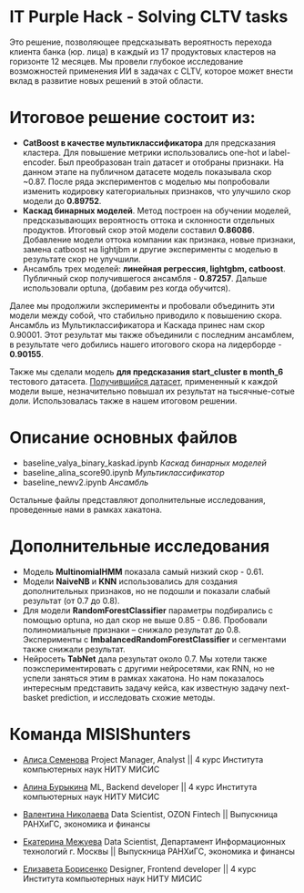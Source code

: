 # IT Purple Hack - Solving CLTV tasks

Это решение, позволяющее предсказывать вероятность перехода клиента банка (юр. лица) в каждый из 17 продуктовых кластеров на горизонте 12 месяцев. Мы провели глубокое исследование возможностей применения ИИ в задачах с CLTV, которое может внести вклад в развитие новых решений в этой области.

# Итоговое решение состоит из:
- **CatBoost в качестве мультиклассификатора** для предсказания кластера. Для повышение метрики использовались one-hot и label-encoder. Был преобразован train датасет и отобраны признаки. На данном этапе на публичном датасете модель показывала скор ~0.87. После ряда экспериментов с моделью мы попробовали изменить кодировку категориальных признаков, что улучшило скор модели до **0.89752**.
- **Каскад бинарных моделей**. Метод построен на обучении моделей, предсказывающих вероятность оттока и склонности отдельных продуктов. Итоговый скор этой модели составил **0.86086**. Добавление модели оттока компании как признака, новые признаки, замена catboost на lightjbm и другие эксперименты с моделью в результате скор не улучшили.
- Ансамбль трех моделей: **линейная регрессия, lightgbm, catboost**. Публичный скор получившегося ансамбля - **0.87257**. Дальше использовали optuna, (добавим рез когда обучится).

Далее мы продолжили эксперименты и пробовали объединить эти модели между собой, что стабильно приводило к повышению скора. Ансамбль из Мультиклассификатора и Каскада принес нам скор 0.90001. Этот результат мы также объединили с последним ансамблем, в результате чего добились нашего итогового скора на лидерборде - **0.90155**.

Также мы сделали модель **для предсказания start_cluster в month_6** тестового датасета. [Получившийся датасет](https://drive.google.com/file/d/1IduKs5XyuIBH9LH-WzFBFrRBktYQXSju/view?usp=sharing), примененный к каждой модели выше, незначительно повышал их результат на тысячные-сотые доли. Использовалась также в нашем итоговом решении.

# Описание основных файлов
- baseline_valya_binary_kaskad.ipynb *Каскад бинарных моделей*
- baseline_alina_score90.ipynb *Мультиклассификатор*
- baseline_newv2.ipynb *Ансамбль*

Остальные файлы представляют дополнительные исследования, проведенные нами в рамках хакатона.

# Дополнительные исследования
- Модель **MultinomialHMM** показала самый низкий скор - 0.61. 
- Модели **NaiveNB** и **KNN** использовались для создания дополнительных признаков, но не подошли и показали слабый результат (от 0.7 до 0.8). 
- Для модели **RandomForestClassifier** параметры подбирались с помощью optuna, но дал скор не выше 0.85 - 0.86. Пробовали полиномиальные признаки – снижало результат до 0.8. Эксперименты с **ImbalancedRandomForestClassifier** и сегментами также снижали результат. 
- Нейросеть **TabNet** дала результат около 0.7. Мы хотели также поэкспериментировать с другими нейросетями, как RNN, но не успели заняться этим в рамках хакатона. Но нам показалось интересным представить задачу кейса, как известную задачу next-basket prediction, и исследовать схожие методы.

# Команда MISIShunters
- [Алиса Семенова](https://t.me/NeAlyssa)
  Project Manager, Analyst || 4 курс Института компьютерных наук НИТУ МИСИС
  
- [Алина Бурыкина](https://t.me/BurykinaA)
  ML, Backend developer || 4 курс Института компьютерных наук НИТУ МИСИС
  
- [Валентина Николаева](https://t.me/qswder)
  Data Scientist, OZON Fintech || Выпускница РАНХиГС, экономика и финансы 
  
- [Екатерина Межуева](https://t.me/tg_katyaa)
  Data Scientist, Департамент Информационных технологий г. Москвы || Выпускница РАНХиГС, экономика и финансы
  
- [Елизавета Борисенко](https://t.me/kokosikEH)
  Designer, Frontend developer || 4 курс Института компьютерных наук НИТУ МИСИС 
